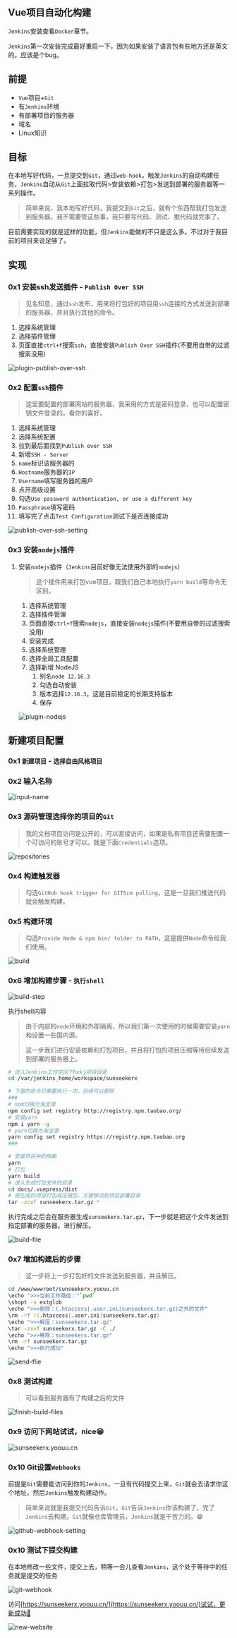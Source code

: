 ## Vue项目自动化构建

`Jenkins`安装查看`Docker`章节。

`Jenkins`第一次安装完成最好重启一下，因为如果安装了语言包有些地方还是英文的。应该是个bug。



## 前提

- `Vue`项目+`Git`
- 有`Jenkins`环境
- 有部署项目的服务器
- 域名
- Linux知识



## 目标

在本地写好代码，一旦提交到`Git`，通过`web-hook`，触发`Jenkins`的自动构建任务，`Jenkins`自动从`Git`上面拉取代码>安装依赖>打包>发送到部署的服务器等一系列操作。

> 简单来说，我本地写好代码，我提交到`Git`之后，就有个东西帮我打包发送到服务器。我不需要管这些事，我只要写代码、测试、推代码就完事了。

目前需要实现的就是这样的功能，但`Jenkins`能做的不只是这么多。不过对于我目前的项目来说足够了。



## 实现

### 0x1 安装ssh发送插件 - `Publish Over SSH`

> 见名知意，通过`ssh`发布，用来将打包好的项目用`ssh`连接的方式发送到部署的服务器，并且执行其他的命令。

1. 选择系统管理
2. 选择插件管理
3. 页面直接`ctrl+f`搜索`ssh`，直接安装`Publish Over SSH`插件(不要用自带的过滤搜索没用)


![plugin-publish-over-ssh](./jenkins.assets/plugin-publish-over-ssh.png)



### 0x2 配置`ssh`插件 

> 这里要配置的部署网站的服务器，我采用的方式是密码登录，也可以配置密钥文件登录的。看你的喜好。

1. 选择系统管理
2. 选择系统配置
3. 拉到最后面找到`Publish over SSH`
4. 新增`SSH - Server`
5. `name`标识该服务器的
6. `Hostname`服务器的`IP`
7. `Username`填写服务器的用户
8. 点开高级设置
9. 勾选`Use password authentication, or use a different key`
10. `Passphrase`填写密码
11. 填写完了点击`Test Configuration`测试下是否连接成功

![publish-over-ssh-setting](./jenkins.assets/publish-over-ssh-setting.png)



### 0x3 安装`nodejs`插件

1. 安装`nodejs`插件（`Jenkins`目前好像无法使用外部的`nodejs`）

   > 这个插件用来打包vue项目，跟我们自己本地执行`yarn build`等命令无区别。

   1. 选择系统管理
   2. 选择插件管理
   3. 页面直接`ctrl+f`搜索`nodejs`，直接安装`nodejs`插件(不要用自带的过滤搜索没用)
   4. 安装完成
   5. 选择系统管理
   6. 选择全局工具配置
   7. 选择新增 NodeJS
      1. 别名`node 12.16.3`
      2. 勾选自动安装
      3. 版本选择`12.16.3`，这是目前稳定的长期支持版本
      4. 保存
   
   ![plugin-nodejs](./jenkins.assets/plugin-nodejs.png)



## 新建项目配置

### 0x1 `新建项目` - `选择自由风格项目`

### 0x2 输入名称

![input-name](./jenkins.assets/input-name.png)



### 0x3 源码管理选择你的项目的`Git`

> 我的文档项目访问是公开的，可以直接访问，如果是私有项目还需要配置一个可访问的账号才可以。就是下面`Credentials`选项。

![repositories](./jenkins.assets/repositories.png)



### 0x4 构建触发器

> 勾选`GitHub hook trigger for GITScm polling`，这是一旦我们推送代码就会触发构建。

### 0x5 构建环境

> 勾选`Provide Node & npm bin/ folder to PATH`，这是提供`Node`命令给我们使用。

![build](./jenkins.assets/build.png)



### 0x6 增加构建步骤 - `执行shell`

![build-step](./jenkins.assets/build-step.png)



执行shell内容

> 由于内部的`node`环境和外部隔离，所以我们第一次使用的时候需要安装`yarn`和设置一些国内源。
>
> 这一步我们进行安装依赖和打包项目，并且将打包的项目压缩等待后续发送到部署的服务器上。

```bash
# 进入Jenkins工作空间下hxkj项目目录
cd /var/jenkins_home/workspace/sunseekerx

# 下面的命令只需要执行一次，后续可以删除
###
# npm切换为淘宝源
npm config set registry http://registry.npm.taobao.org/
# 安装yarn
npm i yarn -g
# yarn切换为淘宝源
yarn config set registry https://registry.npm.taobao.org
###

# 安装项目中的依赖
yarn
# 打包
yarn build
# 进入生成打包文件的目录
cd docs/.vuepress/dist
# 把生成的项目打包成压缩包，方便移动到项目部署目录
tar -zcvf sunseekerx.tar.gz * 
```

执行完成之后会在服务器生成`sunseekerx.tar.gz`，下一步就是把这个文件发送到指定部署的服务器。进行解压。

![build-file](./jenkins.assets/build-file.png)



### 0x7 增加构建后的步骤

> 这一步将上一步打包好的文件发送到服务器，并且解压。

```bash
cd /www/wwwroot/sunseekerx.yoouu.cn
\echo ">>>当前工作路径："`pwd`
\shopt -s extglob
\echo ">>>删除：(.htaccess|.user.ini|sunseekerx.tar.gz)之外的文件"
\rm -rf !(.htaccess|.user.ini|sunseekerx.tar.gz)
\echo ">>>解压：sunseekerx.tar.gz"
\tar -zxvf sunseekerx.tar.gz -C ./
\echo ">>>移除：sunseekerx.tar.gz"
\rm -rf sunseekerx.tar.gz
\echo ">>>执行成功"
```

![send-flie](./jenkins.assets/send-flie.png)



### 0x8 测试构建

> 可以看到服务器有了构建之后的文件

![finish-build-files](./jenkins.assets/finish-build-files.png)



### 0x9 访问下网站试试，nice😁

![sunseekerx.yoouu.cn](./jenkins.assets/sunseekerx.yoouu.cn.png)



### 0x10 Git设置`Webhooks`

前提是`Git`需要能访问到你的`Jenkins`，一旦有代码提交上来，`Git`就会去请求你这个地址，然后`Jenkins`触发构建动作。

> 简单来说就是我提交代码告诉`Git`，`Git`告诉`Jenkins`你该构建了，完了`Jenkins`去构建。`Git`就像仓库管理员，`Jenkins`就是干苦力的。😁

![github-webhook-setting](./jenkins.assets/github-webhook-setting.png)

### 0x10 测试下提交构建

在本地修改一些文件，提交上去，稍等一会儿查看`Jenkins`，这个处于等待中的任务就是提交的任务

![git-webhook](./jenkins.assets/git-webhook.png)



访问[https://sunseekerx.yoouu.cn/](https://sunseekerx.yoouu.cn/)试试，更新成功🤣

![new-website](./jenkins.assets/new-website.png)


